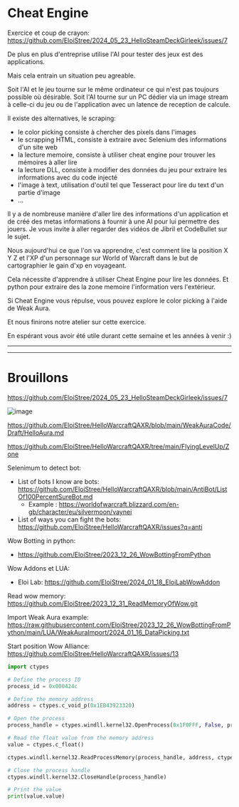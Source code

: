 # Cheat Engine

Exercice et coup de crayon: https://github.com/EloiStree/2024_05_23_HelloSteamDeckGirleek/issues/7

De plus en plus d'entreprise utilise l'AI pour tester des jeux est des applications. 

Mais cela entrain un situation peu agreable.

Soit l'AI et le jeu tourne sur le même ordinateur ce qui n'est pas toujours possible où désirable.
Soit l'AI tourne sur un PC dédier via un image stream à celle-ci du jeu ou de l'application avec un latence de reception de calcule.

Il existe des alternatives, le scraping:
- le color picking consiste à chercher des pixels dans l'images
- le scrapping HTML, consiste à extraire avec Selenium des informations d'un site web
- la lecture memoire, consiste à utiliser cheat engine pour trouver les mémoires à aller lire
- la lecture DLL, consiste à modifier des données du jeu pour extraire les informations avec du code injecté
- l'image à text, utilisation d'outil tel que Tesseract pour lire du text d'un partie d'image
-  ...

Il y a de nombreuse manière d'aller lire des informations d'un application et de créé des metas informations à fournir à une AI pour lui permettre des jouers.
Je vous invite à aller regarder des vidéos de Jibril et CodeBullet sur le sujet.

Nous aujourd'hui ce que l'on va apprendre, c'est comment lire la position X Y Z et l'XP d'un personnage sur World of Warcraft dans le but de cartographier le gain d'xp en voyageant.

Cela nécessite d'apprendre à utiliser Cheat Engine pour lire les données.
Et python pour extraire des la zone memoire l'information vers l'extérieur.

Si Cheat Engine vous répulse, vous pouvez explore le color picking à l'aide de Weak Aura.


Et nous finirons notre atelier sur cette exercice.

En espérant vous avoir été utile durant cette semaine et les années à venir :)


---------------


---------------

# Brouillons

https://github.com/EloiStree/2024_05_23_HelloSteamDeckGirleek/issues/7


![image](https://github.com/EloiStree/2024_05_23_HelloStreamDeckGirleek/assets/20149493/e9422508-14dc-484f-af0e-ae4fb587c0be)

https://github.com/EloiStree/HelloWarcraftQAXR/blob/main/WeakAuraCode/Draft/HelloAura.md

https://github.com/EloiStree/HelloWarcraftQAXR/tree/main/FlyingLevelUp/Zone


Selenimum to detect bot:
- List of bots I know are bots: https://github.com/EloiStree/HelloWarcraftQAXR/blob/main/AntiBot/ListOf100PercentSureBot.md
  - Example : https://worldofwarcraft.blizzard.com/en-gb/character/eu/silvermoon/vaynei
- List of ways you can fight the bots: https://github.com/EloiStree/HelloWarcraftQAXR/issues?q=anti


Wow Botting in python:
- https://github.com/EloiStree/2023_12_26_WowBottingFromPython

Wow Addons et LUA:
- Eloi Lab: https://github.com/EloiStree/2024_01_18_EloiLabWowAddon


Read wow memory:
https://github.com/EloiStree/2023_12_31_ReadMemoryOfWow.git



Import Weak Aura example:
https://raw.githubusercontent.com/EloiStree/2023_12_26_WowBottingFromPython/main/LUA/WeakAuraImport/2024_01_16_DataPicking.txt



Start position Wow Alliance:
https://github.com/EloiStree/HelloWarcraftQAXR/issues/13

``` python
import ctypes

# Define the process ID
process_id = 0x000424c

# Define the memory address
address = ctypes.c_void_p(0x1EB43923320)

# Open the process
process_handle = ctypes.windll.kernel32.OpenProcess(0x1F0FFF, False, process_id)

# Read the float value from the memory address
value = ctypes.c_float()

ctypes.windll.kernel32.ReadProcessMemory(process_handle, address, ctypes.byref(value), ctypes.sizeof(value), None)

# Close the process handle
ctypes.windll.kernel32.CloseHandle(process_handle)

# Print the value
print(value.value)
```

